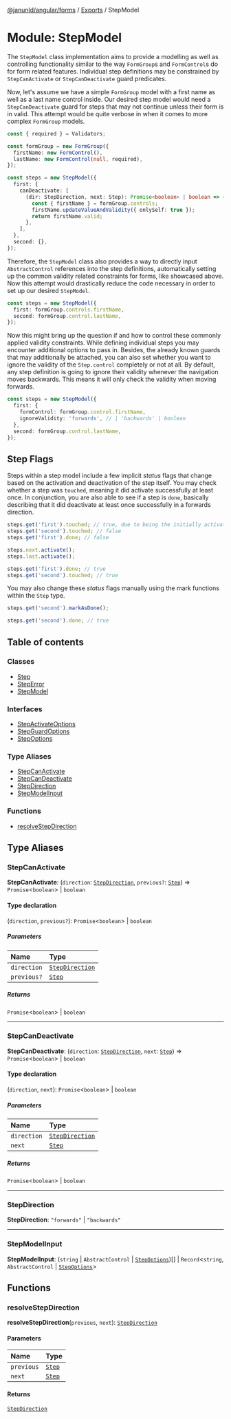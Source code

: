 [@janunld/angular/forms](../README.md) / [Exports](../modules.md) / StepModel

# Module: StepModel

The `StepModel` class implementation aims to provide a modelling as well as
controlling functionality similar to the way `FormGroup`s and `FormControl`s
do for form related features. Individual step definitions may be constrained
by `StepCanActivate` or `StepCanDeactivate` guard predicates.

Now, let's assume we have a simple `FormGroup` model with a first name as
well as a last name control inside. Our desired step model would need a
`StepCanDeactivate` guard for steps that may not continue unless their form
is in valid. This attempt would be quite verbose in when it comes to more
complex `FormGroup` models.

```typescript
const { required } = Validators;

const formGroup = new FormGroup({
  firstName: new FormControl(),
  lastName: new FormControl(null, required),
});

const steps = new StepModel({
  first: {
    canDeactivate: [
      (dir: StepDirection, next: Step): Promise<boolean> | boolean => {
        const { firstName } = formGroup.controls;
        firstName.updateValueAndValidity({ onlySelf: true });
        return firstName.valid;
      },
    ],
  },
  second: {},
});
```

Therefore, the `StepModel` class also provides a way to directly input
`AbstractControl` references into the step definitions, automatically setting
up the common validity related constraints for forms, like showcased above.
Now this attempt would drastically reduce the code necessary in order to set
up our desired `StepModel`.

```typescript
const steps = new StepModel({
  first: formGroup.controls.firstName,
  second: formGroup.control.lastName,
});
```

Now this might bring up the question if and how to control these commonly
applied validity constraints. While defining individual steps you may
encounter additional options to pass in. Besides, the already known guards
that may additionally be attached, you can also set whether you want to
ignore the validity of the `Step.control` completely or not at all. By
default, any step definition is going to ignore their validity whenever the
navigation moves backwards. This means it will only check the validity when
moving forwards.

```typescript
const steps = new StepModel({
  first: {
    formControl: formGroup.control.firstName,
    ignoreValidity: 'forwards', // | 'backwards' | boolean
  },
  second: formGroup.control.lastName,
});
```

## Step Flags

Steps within a step model include a few implicit _status_ flags that change based on the activation and deactivation of the step itself. You may check whether a step was `touched`, meaning it did activate successfully at least once. In conjunction, you are also able to see if a step is `done`, basically describing that it did deactivate at least once successfully in a forwards direction.

```typescript
steps.get('first').touched; // true, due to being the initially activated step
steps.get('second').touched; // false
steps.get('first').done; // false

steps.next.activate();
steps.last.activate();

steps.get('first').done; // true
steps.get('second').touched; // true
```

You may also change these _status_ flags manually using the mark functions within the `Step` type.

```typescript
steps.get('second').markAsDone();

steps.get('second').done; // true
```

## Table of contents

### Classes

- [Step](../classes/StepModel.Step.md)
- [StepError](../classes/StepModel.StepError.md)
- [StepModel](../classes/StepModel.StepModel.md)

### Interfaces

- [StepActivateOptions](../interfaces/StepModel.StepActivateOptions.md)
- [StepGuardOptions](../interfaces/StepModel.StepGuardOptions.md)
- [StepOptions](../interfaces/StepModel.StepOptions.md)

### Type Aliases

- [StepCanActivate](StepModel.md#stepcanactivate)
- [StepCanDeactivate](StepModel.md#stepcandeactivate)
- [StepDirection](StepModel.md#stepdirection)
- [StepModelInput](StepModel.md#stepmodelinput)

### Functions

- [resolveStepDirection](StepModel.md#resolvestepdirection)

## Type Aliases

### StepCanActivate

**StepCanActivate**: (`direction`: [`StepDirection`](StepModel.md#stepdirection), `previous?`: [`Step`](../classes/StepModel.Step.md)) => `Promise`<`boolean`\> \| `boolean`

#### Type declaration

(`direction`, `previous?`): `Promise`<`boolean`\> \| `boolean`

##### Parameters

| Name        | Type                                          |
| :---------- | :-------------------------------------------- |
| `direction` | [`StepDirection`](StepModel.md#stepdirection) |
| `previous?` | [`Step`](../classes/StepModel.Step.md)        |

##### Returns

`Promise`<`boolean`\> \| `boolean`

---

### StepCanDeactivate

**StepCanDeactivate**: (`direction`: [`StepDirection`](StepModel.md#stepdirection), `next`: [`Step`](../classes/StepModel.Step.md)) => `Promise`<`boolean`\> \| `boolean`

#### Type declaration

(`direction`, `next`): `Promise`<`boolean`\> \| `boolean`

##### Parameters

| Name        | Type                                          |
| :---------- | :-------------------------------------------- |
| `direction` | [`StepDirection`](StepModel.md#stepdirection) |
| `next`      | [`Step`](../classes/StepModel.Step.md)        |

##### Returns

`Promise`<`boolean`\> \| `boolean`

---

### StepDirection

**StepDirection**: `"forwards"` \| `"backwards"`

---

### StepModelInput

**StepModelInput**: (`string` \| `AbstractControl` \| [`StepOptions`](../interfaces/StepModel.StepOptions.md))[] \| `Record`<`string`, `AbstractControl` \| [`StepOptions`](../interfaces/StepModel.StepOptions.md)\>

## Functions

### resolveStepDirection

**resolveStepDirection**(`previous`, `next`): [`StepDirection`](StepModel.md#stepdirection)

#### Parameters

| Name       | Type                                   |
| :--------- | :------------------------------------- |
| `previous` | [`Step`](../classes/StepModel.Step.md) |
| `next`     | [`Step`](../classes/StepModel.Step.md) |

#### Returns

[`StepDirection`](StepModel.md#stepdirection)
